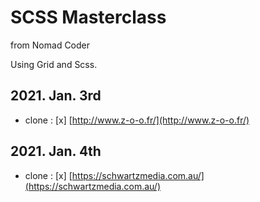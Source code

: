 # SCSS Masterclass

from Nomad Coder

Using Grid and Scss.

## 2021. Jan. 3rd

- clone : [x] [http://www.z-o-o.fr/](http://www.z-o-o.fr/)

## 2021. Jan. 4th

- clone : [x] [https://schwartzmedia.com.au/](https://schwartzmedia.com.au/)
